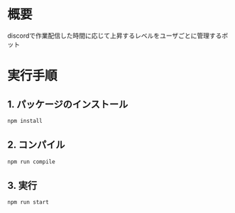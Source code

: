 # 概要

discordで作業配信した時間に応じて上昇するレベルをユーザごとに管理するボット

# 実行手順

## 1. パッケージのインストール

```bash
npm install
```

## 2. コンパイル

```bash
npm run compile
```

## 3. 実行

```bash
npm run start
```
